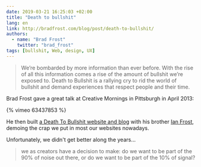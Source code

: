 ```yaml
---
date: 2019-03-21 16:25:03 +02:00
title: "Death to bullshit"
lang: en
link: http://bradfrost.com/blog/post/death-to-bullshit/
authors:
  - name: "Brad Frost"
    twitter: "brad_frost"
tags: [bullshit, Web, design, UX]
---
```


> We’re bombarded by more information than ever before. With the rise of all this information comes a rise of the amount of bullshit we’re exposed to. Death to Bullshit is a rallying cry to rid the world of bullshit and demand experiences that respect people and their time.

Brad Frost gave a great talk at Creative Mornings in Pittsburgh in April 2013:

{% vimeo 63437853 %}

He then built [a Death To Bullshit website and blog](http://deathtobullshit.com/) with his brother [Ian Frost](http://ianfrostweather.com/), demoing the crap we put in most our websites nowadays.

Unfortunately, we didn't get better along the years…

> we as creators have a decision to make: do we want to be part of the 90% of noise out there, or do we want to be part of the 10% of signal?
